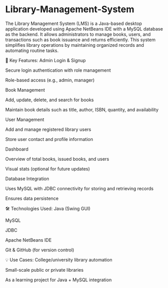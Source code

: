 # Library-Management-System
The Library Management System (LMS) is a Java-based desktop application developed using Apache NetBeans IDE with a MySQL database as the backend. It allows administrators to manage books, users, and transactions such as book issuance and returns efficiently. This system simplifies library operations by maintaining organized records and automating routine tasks.

🎯 Key Features:
Admin Login & Signup

Secure login authentication with role management

Role-based access (e.g., admin, manager)

Book Management

Add, update, delete, and search for books

Maintain book details such as title, author, ISBN, quantity, and availability

User Management

Add and manage registered library users

Store user contact and profile information

Dashboard

Overview of total books, issued books, and users

Visual stats (optional for future updates)

Database Integration

Uses MySQL with JDBC connectivity for storing and retrieving records

Ensures data persistence

🛠️ Technologies Used:
Java (Swing GUI)

MySQL

JDBC

Apache NetBeans IDE

Git & GitHub (for version control)

💡 Use Cases:
College/university library automation

Small-scale public or private libraries

As a learning project for Java + MySQL integration

